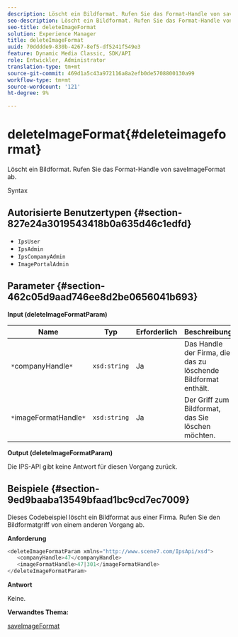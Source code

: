 ```yaml
---
description: Löscht ein Bildformat. Rufen Sie das Format-Handle von saveImageFormat ab.
seo-description: Löscht ein Bildformat. Rufen Sie das Format-Handle von saveImageFormat ab.
seo-title: deleteImageFormat
solution: Experience Manager
title: deleteImageFormat
uuid: 70dddde9-830b-4267-8ef5-df5241f549e3
feature: Dynamic Media Classic, SDK/API
role: Entwickler, Administrator
translation-type: tm+mt
source-git-commit: 469d1a5c43a972116a8a2efb0de5708800130a99
workflow-type: tm+mt
source-wordcount: '121'
ht-degree: 9%

---
```



# deleteImageFormat{#deleteimageformat}

Löscht ein Bildformat. Rufen Sie das Format-Handle von saveImageFormat ab.

Syntax

## Autorisierte Benutzertypen {#section-827e24a3019543418b0a635d46c1edfd}

* `IpsUser`
* `IpsAdmin`
* `IpsCompanyAdmin`
* `ImagePortalAdmin`

## Parameter {#section-462c05d9aad746ee8d2be0656041b693}

**Input (deleteImageFormatParam)**

| Name | Typ | Erforderlich | Beschreibung |
|---|---|---|---|
| `*`companyHandle`*` | `xsd:string` | Ja | Das Handle der Firma, die das zu löschende Bildformat enthält. |
| `*`imageFormatHandle`*` | `xsd:string` | Ja | Der Griff zum Bildformat, das Sie löschen möchten. |

**Output (deleteImageFormatParam)**

Die IPS-API gibt keine Antwort für diesen Vorgang zurück.

## Beispiele {#section-9ed9baaba13549bfaad1bc9cd7ec7009}

Dieses Codebeispiel löscht ein Bildformat aus einer Firma. Rufen Sie den Bildformatgriff von einem anderen Vorgang ab.

**Anforderung**

```java
<deleteImageFormatParam xmlns="http://www.scene7.com/IpsApi/xsd">
   <companyHandle>47</companyHandle>
   <imageFormatHandle>47|301</imageFormatHandle>
</deleteImageFormatParam>
```

**Antwort**

Keine.

**Verwandtes Thema:**

[saveImageFormat](../../../operations/c-operations-intro/c-methods/r-save-image-format.md#reference-d15c27f533ef41e38b54a539a304bd1d)
